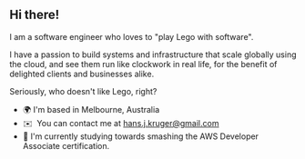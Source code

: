 Hi there!
----------

I am a software engineer who loves to "play Lego with software". 

I have a passion to build systems and infrastructure that scale globally using the cloud, and see them run like clockwork in real life, for the benefit of delighted clients and businesses alike.

Seriously, who doesn't like Lego, right?

*   🌍 I'm based in Melbourne, Australia
*   ✉️  You can contact me at [hans.j.kruger@gmail.com](mailto:hans.j.kruger@gmail.com)
*   🧠 I'm currently studying towards smashing the AWS Developer Associate certification.
